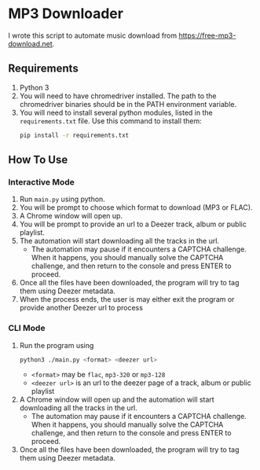 # MP3 Downloader
I wrote this script to automate music download from https://free-mp3-download.net.

## Requirements
1. Python 3
2. You will need to have chromedriver installed. The path to the chromedriver binaries should be in the PATH environment variable.
2. You will need to install several python modules, listed in the `requirements.txt` file. Use this command to install them: 
    ```bash
    pip install -r requirements.txt
    ```
## How To Use
### Interactive Mode
1. Run `main.py` using python.
2. You will be prompt to choose which format to download (MP3 or FLAC).
3. A Chrome window will open up.
4. You will be prompt to provide an url to a Deezer track, album or public playlist.
5. The automation will start downloading all the tracks in the url.
   - The automation may pause if it encounters a CAPTCHA challenge. When it happens, you should manually solve the CAPTCHA challenge, and then return to the console and press ENTER to proceed.
6. Once all the files have been downloaded, the program will try to tag them using Deezer metadata.
7. When the process ends, the user is may either exit the program or provide another Deezer url to process

### CLI Mode
1. Run the program using
    ```bash
    python3 ./main.py <format> <deezer url>
    ```
   - `<format>`  may be `flac`, `mp3-320` or `mp3-128`
   - `<deezer url>` is an url to the deezer page of a track, album or public playlist
2. A Chrome window will open up and the automation will start downloading all the tracks in the url.
    - The automation may pause if it encounters a CAPTCHA challenge. When it happens, you should manually solve the CAPTCHA challenge, and then return to the console and press ENTER to proceed.
3. Once all the files have been downloaded, the program will try to tag them using Deezer metadata.